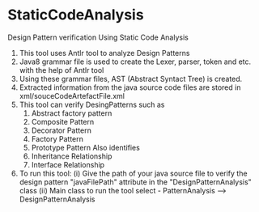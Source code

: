 # StaticCodeAnalysis
Design Pattern verification Using Static Code Analysis

1. This tool uses Antlr tool to analyze Design Patterns
2. Java8 grammar file is used to create the Lexer, parser, token and etc. with the help of Antlr tool
3. Using these grammar files, AST (Abstract Syntact Tree) is created.
4. Extracted information from the java source code files are stored in xml/souceCodeArtefactFile.xml
5. This tool can verify DesingPatterns such as
	1. Abstract factory pattern
	2. Composite Pattern
	3. Decorator Pattern
	4. Factory Pattern
	5. Prototype Pattern
    Also identifies
	1. Inheritance Relationship
	2. Interface Relationship
5. To run this tool: 
        (i) Give the path of your java source file to verify the design pattern "javaFilePath" attribute in the "DesignPatternAnalysis"                 class 
        (ii) Main class to run the tool select - PatternAnalysis --> DesignPatternAnalysis 
